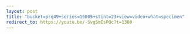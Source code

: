 ```yaml
---
layout: post
title: "bucket=prq49+series=16005+stint=23+view=video+what=specimen"
redirect_to: https://youtu.be/-SvgSmIsPQc?t=1300
---
```

